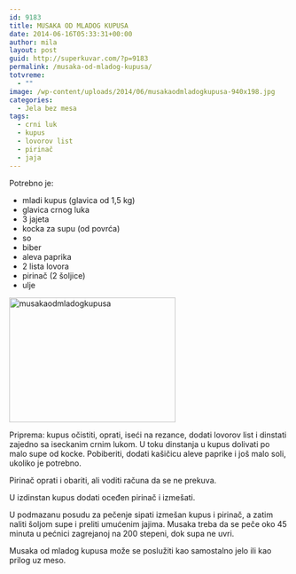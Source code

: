```yaml
---
id: 9183
title: MUSAKA OD MLADOG KUPUSA
date: 2014-06-16T05:33:31+00:00
author: mila
layout: post
guid: http://superkuvar.com/?p=9183
permalink: /musaka-od-mladog-kupusa/
totvreme:
  - ""
image: /wp-content/uploads/2014/06/musakaodmladogkupusa-940x198.jpg
categories:
  - Jela bez mesa
tags:
  - crni luk
  - kupus
  - lovorov list
  - pirinač
  - jaja
---
```

Potrebno je:

  * mladi kupus (glavica od 1,5 kg)
  * glavica crnog luka
  * 3 jajeta
  * kocka za supu (od povrća)
  * so
  * biber
  * aleva paprika
  * 2 lista lovora
  * pirinač (2 šoljice)
  * ulje

[<img class="alignnone size-medium wp-image-9186" src="//superkuvar.com/wp-content/uploads/2014/06/musakaodmladogkupusa-300x225.jpg" alt="musakaodmladogkupusa" width="300" height="225" />](//superkuvar.com/wp-content/uploads/2014/06/musakaodmladogkupusa.jpg)

Priprema: kupus očistiti, oprati, iseći na rezance, dodati lovorov list i dinstati zajedno sa iseckanim crnim lukom. U toku dinstanja u kupus dolivati po malo supe od kocke. Pobiberiti, dodati kašičicu aleve paprike i još malo soli, ukoliko je potrebno.

Pirinač oprati i obariti, ali voditi računa da se ne prekuva.

U izdinstan kupus dodati oceđen pirinač i izmešati.

U podmazanu posudu za pečenje sipati izmešan kupus i pirinač, a zatim naliti šoljom supe i preliti umućenim jajima. Musaka treba da se peče oko 45 minuta u pećnici zagrejanoj na 200 stepeni, dok supa ne uvri.

Musaka od mladog kupusa može se poslužiti kao samostalno jelo ili kao prilog uz meso.